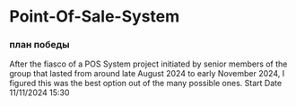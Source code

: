 # Point-Of-Sale-System
###  план победы
After the fiasco of a POS System project initiated by senior members of the group that lasted from around late August 2024 to early November 2024, I figured this was the best option out of the many possible ones. 
Start Date
11/11/2024 15:30
    
